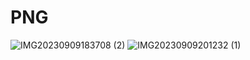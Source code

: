 # PNG
![IMG20230909183708 (2)](https://github.com/aminhakim11391/PNG/assets/144593216/2908bbdd-0cf1-40df-ade6-e4cddbcf6695)
![IMG20230909201232 (1)](https://github.com/aminhakim11391/PNG/assets/144593216/aab18212-58fb-4f9f-af07-3f4d3b878bd1)
